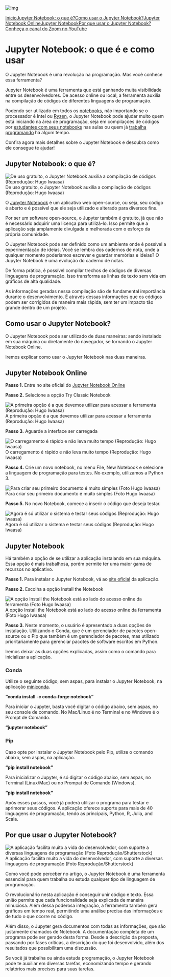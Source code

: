 ![img](https://s.zst.com.br/cms-assets/2021/03/jupyter-notebook-capa.jpg)

[Início](https://www.zoom.com.br/pc-computador/deumzoom/jupyter-notebook-o-que-e-como-usar#inicio)[Jupyter Notebook: o que é?](https://www.zoom.com.br/pc-computador/deumzoom/jupyter-notebook-o-que-e-como-usar#jupyter-notebook-o-que-)[Como usar o Jupyter Notebook?](https://www.zoom.com.br/pc-computador/deumzoom/jupyter-notebook-o-que-e-como-usar#como-usar-o-jupyter-notebook)[Jupyter Notebook Online](https://www.zoom.com.br/pc-computador/deumzoom/jupyter-notebook-o-que-e-como-usar#jupyter-notebook-online)[Jupyter Notebook](https://www.zoom.com.br/pc-computador/deumzoom/jupyter-notebook-o-que-e-como-usar#jupyter-notebook)[Por que usar o Jupyter Notebook?](https://www.zoom.com.br/pc-computador/deumzoom/jupyter-notebook-o-que-e-como-usar#por-que-usar-o-jupyter-notebook)[Conheça o canal do Zoom no YouTube](https://www.zoom.com.br/pc-computador/deumzoom/jupyter-notebook-o-que-e-como-usar#conhe-a-o-canal-do-zoom-no-youtube)

# Jupyter Notebook: o que é e como usar

O Jupyter Notebook é uma revolução na programação. Mas você conhece essa ferramenta?



Jupyter Notebook é uma ferramenta que está ganhando muita visibilidade entre os desenvolvedores. De acesso online ou local, a ferramenta auxilia na compilação de códigos de diferentes linguagens de programação.

Podendo ser utilizado em todos os [notebooks](https://www.zoom.com.br/notebook/deumzoom/melhor-notebook-ultrafino-2021), não importando se o processador é Intel ou [Ryzen](https://www.zoom.com.br/notebook/deumzoom/melhor-notebook-ryzen-2021), o Jupyter Notebook pode ajudar muito quem está iniciando na área de programação, seja em compilações de códigos por [estudantes com seus notebooks](https://www.zoom.com.br/notebook/deumzoom/notebooks-para-estudar-estudante-2021-bons-e-baratos) nas aulas ou quem já [trabalha programando](https://www.zoom.com.br/notebook/deumzoom/melhores-notebooks-para-trabalho-2021-comprar) há algum tempo.

Confira agora mais detalhes sobre o Jupyter Notebook e descubra como ele consegue te ajudar!

## Jupyter Notebook: o que é?

![De uso gratuito, o Jupyter Notebook auxilia a compilação de códigos (Reprodução: Hugo Iwaasa)](https://s.zst.com.br/cms-assets/2021/03/jupyter-notebook-abertura.jpg)De uso gratuito, o Jupyter Notebook auxilia a compilação de códigos (Reprodução: Hugo Iwaasa)

O [Jupyter Notebook](https://jupyter.org/) é um aplicativo web open-source, ou seja, seu código é aberto e é possível que ele seja utilizado e alterado para diversos fins.

Por ser um software open-source, o Jupyter também é gratuito, já que não é necessário adquirir uma licença para utilizá-lo. Isso permite que a aplicação seja amplamente divulgada e melhorada com o esforço da própria comunidade.

O Jupyter Notebook pode ser definido como um ambiente onde é possível a experimentação de ideias. Você se lembra dos cadernos de nota, onde a qualquer momento poderíamos escrever e guardar memórias e ideias? O Jupyter Notebook é uma evolução do caderno de notas.

De forma prática, é possível compilar trechos de códigos de diversas linguagens de programação. Isso transforma as linhas de texto sem vida em gráficos de alta qualidade.

As informações geradas nessa compilação são de fundamental importância durante o desenvolvimento. É através dessas informações que os códigos podem ser corrigidos de maneira mais rápida, sem ter um impacto tão grande dentro de um projeto.

## Como usar o Jupyter Notebook?

O Jupyter Notebook pode ser utilizado de duas maneiras: sendo instalado em sua máquina ou diretamente do navegador, se tornando o Jupyter Notebook Online.

Iremos explicar como usar o Jupyter Notebook nas duas maneiras.

## Jupyter Notebook Online

**Passo 1.** Entre no site oficial do [Jupyter Notebook Online](https://jupyter.org/try)

**Passo 2.** Selecione a opção Try Classic Notebook

![A primeira opção é a que devemos utilizar para acessar a ferramenta (Reprodução: Hugo Iwaasa)](https://zoom.contentools.com/api/v1/media/244314/download/)A primeira opção é a que devemos utilizar para acessar a ferramenta (Reprodução: Hugo Iwaasa)

**Passo 3.** Aguarde a interface ser carregada

![O carregamento é rápido e não leva muito tempo (Reprodução: Hugo Iwaasa)](https://zoom.contentools.com/api/v1/media/244315/download/)O carregamento é rápido e não leva muito tempo (Reprodução: Hugo Iwaasa)

**Passo 4.** Crie um novo notebook, no menu File, New Notebook e selecione a linguagem de programação para testes. No exemplo, utilizamos a Python 3.

![Para criar seu primeiro documento é muito simples (Foto Hugo Iwaasa)](https://zoom.contentools.com/api/v1/media/244316/download/)Para criar seu primeiro documento é muito simples (Foto Hugo Iwaasa)

**Passo 5.** No novo Notebook, comece a inserir o código que deseja testar.

![Agora é só utilizar o sistema e testar seus códigos (Reprodução: Hugo Iwaasa)](https://zoom.contentools.com/api/v1/media/244317/download/)Agora é só utilizar o sistema e testar seus códigos (Reprodução: Hugo Iwaasa)

## Jupyter Notebook

Há também a opção de se utilizar a aplicação instalando em sua máquina. Essa opção é mais trabalhosa, porém permite ter uma maior gama de recursos no aplicativo.

**Passo 1.** Para instalar o Jupyter Notebook, vá ao [site oficial](https://jupyter.org/) da aplicação.

**Passo 2.** Escolha a opção Install the Notebook

![A opção Install the Notebook está ao lado do acesso online da ferramenta (Foto Hugo Iwaasa)](https://zoom.contentools.com/api/v1/media/244318/download/)A opção Install the Notebook está ao lado do acesso online da ferramenta (Foto Hugo Iwaasa)

**Passo 3.** Neste momento, o usuário é apresentado a duas opções de instalação. Utilizando o Conda, que é um gerenciador de pacotes open-source ou o Pip que também é um gerenciador de pacotes, mas utilizado prioritariamente para gerenciar pacotes de software escritos em Python.

Iremos deixar as duas opções explicadas, assim como o comando para inicializar a aplicação.

### Conda

Utilize o seguinte código, sem aspas, para instalar o Jupyter Notebook, na aplicação [miniconda](https://docs.conda.io/en/latest/miniconda.html).

**“conda install -c conda-forge notebook”**

Para iniciar o Jupyter, basta você digitar o código abaixo, sem aspas, no seu console de comando. No Mac/Linux é no Terminal e no Windows é o Prompt de Comando.

**“jupyter notebook”**

### Pip

Caso opte por instalar o Jupyter Notebook pelo Pip, utilize o comando abaixo, sem aspas, na aplicação.

**“pip install notebook”**

Para inicializar o Jupyter, é só digitar o código abaixo, sem aspas, no Terminal (Linux/Mac) ou no Prompat de Comando (Windows).

**“pip install notebook”**

Após esses passos, você já poderá utilizar o programa para testar e aprimorar seus códigos. A aplicação oferece suporte para mais de 40 linguagens de programação, tendo as principais, Python, R, Julia, and Scala.

## Por que usar o Jupyter Notebook?

![A aplicação facilita muito a vida do desenvolvedor, com suporte a diversas linguagens de programação (Foto Reprodução/Shutterstock)](https://s.zst.com.br/cms-assets/2021/03/jupyter-notebook-1-.jpg)A aplicação facilita muito a vida do desenvolvedor, com suporte a diversas linguagens de programação (Foto Reprodução/Shutterstock)

Como você pode perceber no artigo, o Jupyter Notebook é uma ferramenta essencial para quem trabalha ou estuda qualquer tipo de linguagem de programação.

O revolucionário nesta aplicação é conseguir unir código e texto. Essa união permite que cada funcionalidade seja explicada de maneira minuciosa. Além dessa poderosa integração, a ferramenta também gera gráficos em tempo real, permitindo uma análise precisa das informações e de tudo o que ocorre no código.

Além disso, o Jupyter gera documentos com todas as informações, que são justamente chamados de Notebook. A documentação completa de um programa pode ser gerado desta forma. Desde a descrição da proposta, passando por fases críticas, a descrição do que foi desenvolvido, além dos resultados que possibilitam uma discussão.

Se você já trabalha ou ainda estuda programação, o Jupyter Notebook pode te auxiliar em diversas tarefas, economizando tempo e gerando relatórios mais precisos para suas tarefas.